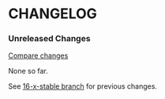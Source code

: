 # CHANGELOG

### Unreleased Changes

[Compare changes](https://github.com/codevise/pageflow/compare/16-x-stable...master)

None so far.

See
[16-x-stable branch](https://github.com/codevise/pageflow/blob/16-x-stable/CHANGELOG.md)
for previous changes.

